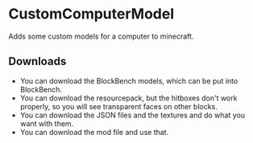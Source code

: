 # CustomComputerModel
Adds some custom models for a computer to minecraft.  
## Downloads
- You can download the BlockBench models, which can be put into BlockBench.
- You can download the resourcepack, but the hitboxes don't work properly, so you will see transparent faces on other blocks.
- You can download the JSON files and the textures and do what you want with them.
- You can download the mod file and use that.

